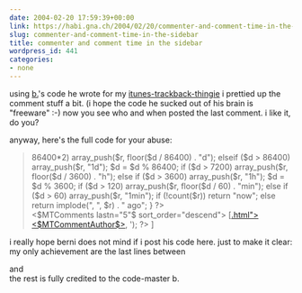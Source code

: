 ```yaml
---
date: 2004-02-20 17:59:39+00:00
link: https://habi.gna.ch/2004/02/20/commenter-and-comment-time-in-the-sidebar/
slug: commenter-and-comment-time-in-the-sidebar
title: commenter and comment time in the sidebar
wordpress_id: 441
categories:
- none
---
```


using [b.](http://www.bernhardseefeld.ch/)'s code he wrote for my [itunes-trackback-thingie](https://habi.gna.ch/blog/archives/000129.html) i prettied up the comment stuff a bit. (i hope the code he sucked out of his brain is "freeware" :-)
now you see who and when posted the last comment.
i like it, do you?

anyway, here's the full code for your abuse:


<blockquote><?php
function datediff2($datestr)
{
  $r = array();
  $d = time() - strtotime($datestr);
  if ($d > 86400*2)
    array_push($r, floor($d / 86400) . "d");
  elseif ($d > 86400)
    array_push($r, "1d");
  $d = $d % 86400;
  if ($d > 7200)
    array_push($r, floor($d / 3600) . "h");
  else if ($d > 3600)
    array_push($r, "1h");
  $d = $d % 3600;
  if ($d > 120)
    array_push($r, floor($d / 60) . "min");
  else if ($d > 60)
    array_push($r, "1min");
  if (!count($r))
    return "now";
  else
    return implode(", ", $r) . " ago";
}
?>

<div class="side">
<$MTComments lastn="5"$ sort_order="descend">
[<a href="<$MTBlogArchiveURL$><$MTCommentEntryID pad="1"$>.html"><$MTCommentAuthor$></a>, <? echo datediff2('<$MTCommentDate format="%Y-%m-%d %H:%M:%S"$>'); ?>
]<br />
</MTComments>
</div></blockquote>



i really hope berni does not mind if i post his code here.
just to make it clear: my only achievement are the last lines between <div class="side"> and </div> the rest is fully credited to the code-master b.
